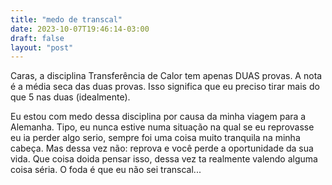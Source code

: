 ```yaml
---
title: "medo de transcal"
date: 2023-10-07T19:46:14-03:00
draft: false
layout: "post"
---
```


Caras, a disciplina Transferência de Calor tem apenas DUAS provas. A nota é a média seca das duas provas. Isso significa que eu preciso tirar mais do que 5 nas duas (idealmente).

Eu estou com medo dessa disciplina por causa da minha viagem para a Alemanha. Tipo, eu nunca estive numa situação na qual se eu reprovasse eu ia perder algo serio, sempre foi uma coisa muito tranquila na minha cabeça. Mas dessa vez não: reprova e você perde a oportunidade da sua vida. Que coisa doida pensar isso, dessa vez ta realmente valendo alguma coisa séria. O foda é que eu não sei transcal...
